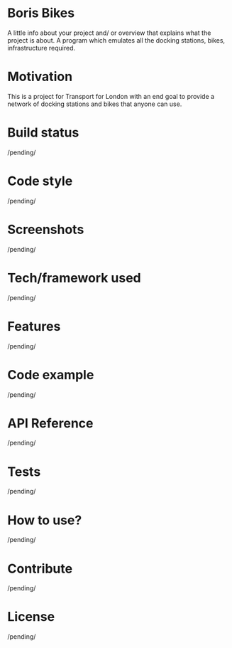 # Boris Bikes


A little info about your project and/ or overview that explains what the project is about.
A program which emulates all the docking stations, bikes, infrastructure required.

# Motivation

This is a project for Transport for London with an end goal to provide a network of docking stations and bikes that anyone can use.

# Build status

/pending/

# Code style

/pending/

# Screenshots

/pending/

# Tech/framework used

/pending/

# Features

/pending/

# Code example

/pending/

# API Reference

/pending/

# Tests

/pending/

# How to use?

/pending/

# Contribute

/pending/

# License

/pending/
